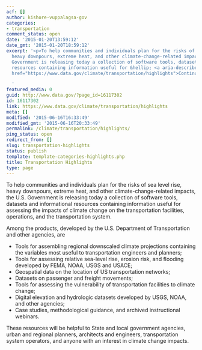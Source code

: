 ```yaml
---
acf: []
author: kishore-vuppalagsa-gov
categories:
- transportation
comment_status: open
date: '2015-01-20T13:59:12'
date_gmt: '2015-01-20T18:59:12'
excerpt: '<p>To help communities and individuals plan for the risks of sea level rise,
  heavy downpours, extreme heat, and other climate-change-related impacts, the U.S.
  Government is releasing today a collection of software tools, datasets and informational
  resources containing information useful for &hellip; <a aria-describedby="post-title-16117302"
  href="https://www.data.gov/climate/transportation/highlights">Continued</a></p>

  '
featured_media: 0
guid: http://www.data.gov/?page_id=16117302
id: 16117302
link: https://www.data.gov/climate/transportation/highlights
meta: []
modified: '2015-06-16T16:33:49'
modified_gmt: '2015-06-16T20:33:49'
permalink: /climate/transportation/highlights/
ping_status: open
redirect_from: []
slug: transportation-highlights
status: publish
template: template-categories-highlights.php
title: Transportation Highlights
type: page
---
```

To help communities and individuals plan for the risks of sea level rise, heavy downpours, extreme heat, and other climate-change-related impacts, the U.S. Government is releasing today a collection of software tools, datasets and informational resources containing information useful for assessing the impacts of climate change on the transportation facilities, operations, and the transportation system.


Among the products, developed by the U.S. Department of Transportation and other agencies, are


* Tools for assembling regional downscaled climate projections containing the variables most useful to transportation engineers and planners;
* Tools for assessing relative sea-level rise, erosion risk, and flooding developed by FEMA, NOAA, USGS and USACE;
* Geospatial data on the location of US transportation networks;
* Datasets on passenger and freight movements;
* Tools for assessing the vulnerability of transportation facilities to climate change;
* Digital elevation and hydrologic datasets developed by USGS, NOAA, and other agencies;
* Case studies, methodological guidance, and archived instructional webinars.


These resources will be helpful to State and local government agencies, urban and regional planners, architects and engineers, transportation system operators, and anyone with an interest in climate change impacts.


